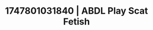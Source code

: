 ---
categories:
- Curvy bodies
- Satin sheets
- Morning seduction
- Intimate rituals
- Flirty smirk
image: /assets/images/1747801031840.jpg
layout: post
seo:
  description: Featured content with exclusive ABDL Play, Scat Fetish. HD images available.
  keywords: ABDL Play, Scat Fetish
  og_image: /assets/images/1747801031840.jpg
  schema_type: VisualArtwork
tags:
- ABDL Play
- '#1747801031840'
- Scat Fetish
title: 1747801031840 | ABDL Play Scat Fetish
---